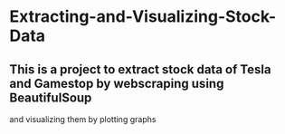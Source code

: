 # Extracting-and-Visualizing-Stock-Data
## This is a project to extract stock data of Tesla and Gamestop by webscraping using BeautifulSoup 
   and visualizing them by plotting graphs
